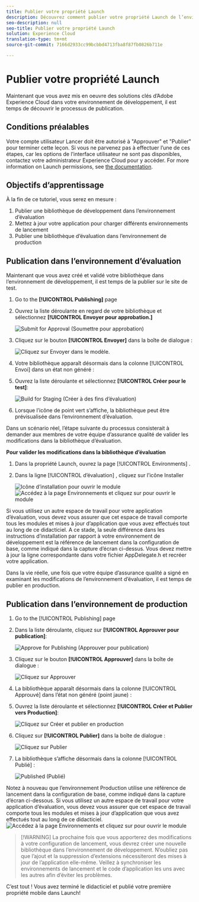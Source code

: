 ```yaml
---
title: Publier votre propriété Launch
description: Découvrez comment publier votre propriété Launch de l’environnement de développement vers les environnements de test et de production. Cette leçon fait partie du didacticiel Mise en oeuvre d’Experience Cloud dans les applications iOS Objective-C avec lancement.
seo-description: null
seo-title: Publier votre propriété Launch
solution: Experience Cloud
translation-type: tm+mt
source-git-commit: 7166d2933cc99bcbbd4713fba8f87fb0826b711e

---
```



# Publier votre propriété Launch

Maintenant que vous avez mis en oeuvre des solutions clés d’Adobe Experience Cloud dans votre environnement de développement, il est temps de découvrir le processus de publication.

## Conditions préalables 

Votre compte utilisateur Lancer doit être autorisé à "Approuver" et "Publier" pour terminer cette leçon. Si vous ne parvenez pas à effectuer l’une de ces étapes, car les options de l’interface utilisateur ne sont pas disponibles, contactez votre administrateur Experience Cloud pour y accéder. For more information on Launch permissions, see [the documentation](https://docs.adobe.com/content/help/en/launch/using/reference/admin/user-permissions.html).

## Objectifs d’apprentissage

À la fin de ce tutoriel, vous serez en mesure :

1. Publier une bibliothèque de développement dans l’environnement d’évaluation
1. Mettez à jour votre application pour charger différents environnements de lancement
1. Publier une bibliothèque d’évaluation dans l’environnement de production

## Publication dans l’environnement d’évaluation

Maintenant que vous avez créé et validé votre bibliothèque dans l’environnement de développement, il est temps de la publier sur le site de test.

1. Go to the **[!UICONTROL Publishing]** page

1. Ouvrez la liste déroulante en regard de votre bibliothèque et sélectionnez **[!UICONTROL Envoyer pour approbation.]**

   ![Submit for Approval (Soumettre pour approbation)](images/mobile-publishing-submitForApproval.png)

1. Cliquez sur le bouton **[!UICONTROL Envoyer]** dans la boîte de dialogue :

   ![Cliquez sur Envoyer dans le modèle.](images/mobile-publishing-submit.png)

1. Votre bibliothèque apparaît désormais dans la colonne [!UICONTROL Envoi] dans un état non généré :

1. Ouvrez la liste déroulante et sélectionnez **[!UICONTROL Créer pour le test]**:

   ![Build for Staging (Créer à des fins d’évaluation)](images/mobile-publishing-buildForStaging.png)
1. Lorsque l’icône de point vert s’affiche, la bibliothèque peut être prévisualisée dans l’environnement d’évaluation.

Dans un scénario réel, l’étape suivante du processus consisterait à demander aux membres de votre équipe d’assurance qualité de valider les modifications dans la bibliothèque d’évaluation.

**Pour valider les modifications dans la bibliothèque d’évaluation**

1. Dans la propriété Launch, ouvrez la page [!UICONTROL Environments] .

1. Dans la ligne [!UICONTROL d’évaluation] , cliquez sur l’icône Installer

   ![Icône](images/mobile-launch-installIcon.png) d’installation pour ouvrir le module
   ![Accédez à la page Environnements et cliquez sur pour ouvrir le module](images/ios/objective-c/mobile-publishing-getStagingCode.png)

Si vous utilisez un autre espace de travail pour votre application d’évaluation, vous devez vous assurer que cet espace de travail comporte tous les modules et mises à jour d’application que vous avez effectués tout au long de ce didacticiel. A ce stade, la seule différence dans les instructions d’installation par rapport à votre environnement de développement est la référence de lancement dans la configuration de base, comme indiqué dans la capture d’écran ci-dessus. Vous devez mettre à jour la ligne correspondante dans votre fichier AppDelegate.h et recréer votre application.

Dans la vie réelle, une fois que votre équipe d’assurance qualité a signé en examinant les modifications de l’environnement d’évaluation, il est temps de publier en production.

## Publication dans l’environnement de production

1. Go to the [!UICONTROL Publishing] page

1. Dans la liste déroulante, cliquez sur **[!UICONTROL Approuver pour publication]**:

   ![Approve for Publishing (Approuver pour publication)](images/mobile-publishing-approveForPublishing.png)

1. Cliquez sur le bouton **[!UICONTROL Approuver]** dans la boîte de dialogue :

   ![Cliquez sur Approuver](images/mobile-publishing-approve.png)

1. La bibliothèque apparaît désormais dans la colonne [!UICONTROL Approuvé] dans l’état non généré (point jaune) :

1. Ouvrez la liste déroulante et sélectionnez **[!UICONTROL Créer et Publier vers Production]**:

   ![Cliquez sur Créer et publier en production](images/mobile-publishing-buildAndPublishToProduction.png)

1. Cliquez sur **[!UICONTROL Publier]** dans la boîte de dialogue :

   ![Cliquez sur Publier](images/mobile-publishing-publish.png)

1. La bibliothèque s’affiche désormais dans la colonne [!UICONTROL Publié] :

   ![Published](images/mobile-publishing-published.png) (Publié)

Notez à nouveau que l’environnement Production utilise une référence de lancement dans la configuration de base, comme indiqué dans la capture d’écran ci-dessous.  Si vous utilisez un autre espace de travail pour votre application d’évaluation, vous devez vous assurer que cet espace de travail comporte tous les modules et mises à jour d’application que vous avez effectués tout au long de ce didacticiel.
![Accédez à la page Environnements et cliquez sur pour ouvrir le module](images/ios/objective-c/mobile-publishing-getProductionCode.png)

>[!WARNING] La prochaine fois que vous apporterez des modifications à votre configuration de lancement, vous devrez créer une nouvelle bibliothèque dans l’environnement de développement. N’oubliez pas que l’ajout et la suppression d’extensions nécessiteront des mises à jour de l’application elle-même. Veillez à synchroniser les environnements de lancement et le code d’application les uns avec les autres afin d’éviter les problèmes.

C’est tout ! Vous avez terminé le didacticiel et publié votre première propriété mobile dans Launch!